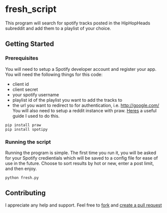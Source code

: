 # fresh_script

This program will search for spotify tracks posted in the HipHopHeads subreddit and add them to a playlist of your choice.

## Getting Started

### Prerequisites

You will need to setup a Spotify developer account and register your app. You will need the following things for this code:
* client id
* client secret
* your spotify username
* playlist id of the playlist you want to add the tracks to
* the url you want to redirect to for authentication, i.e. http://google.com/
 You will also need to setup a reddit instance with praw. [Heres](https://pythonforengineers.com/build-a-reddit-bot-part-1/) a useful guide I used to do this. 
```
pip install praw
pip install spotipy
```

### Running the script

Running the program is simple. The first time you run it, you will be asked for your Spotify credientials which will be saved to a config file for ease of use in the future. Choose to sort results by hot or new, enter a post limit, and then enjoy.

```
python fresh.py
```
## Contributing

I appreciate any help and support. Feel free to [fork](https://github.com/amcquade/fresh_script#fork-destination-box) and [create a pull request](https://github.com/amcquade/fresh_script/compare)

